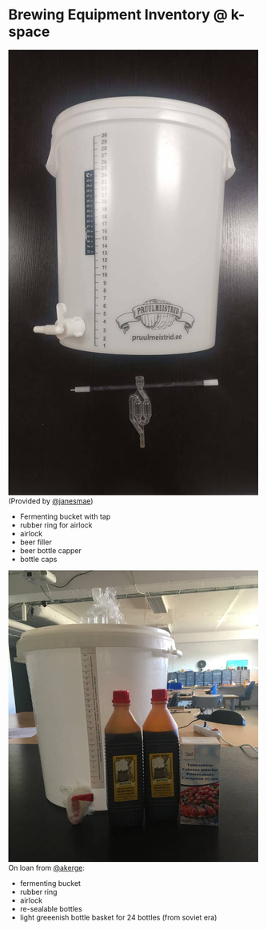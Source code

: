# Brewing Equipment Inventory @ k-space

![Fermenting bucket (with tap, rubber ring for airlock, airlock), beer filler](img/0003.jpg)
<br>(Provided by [@janesmae](https://github.com/janesmae))
<br/>
* Fermenting bucket with tap
* rubber ring for airlock
* airlock 
* beer filler
* beer bottle capper
* bottle caps

![Fermenting bucket with accessories](img/0000.jpg)
<br/>
On loan from [@akerge](https://github.com/akerge):
* fermenting bucket
* rubber ring
* airlock
* re-sealable bottles
* light greeenish bottle basket for 24 bottles (from soviet era)

